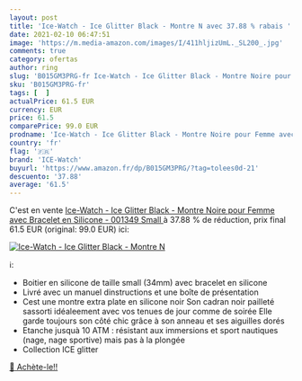 ```yaml
---
layout: post
title: 'Ice-Watch - Ice Glitter Black - Montre N avec 37.88 % rabais '
date: 2021-02-10 06:47:51
image: 'https://m.media-amazon.com/images/I/411hljizUmL._SL200_.jpg'
comments: true
category: ofertas
author: ring
slug: 'B015GM3PRG-fr Ice-Watch - Ice Glitter Black - Montre Noire pour Femme...'
sku: 'B015GM3PRG-fr'
tags: [  ]
actualPrice: 61.5 EUR
currency: EUR
price: 61.5
comparePrice: 99.0 EUR
prodname: 'Ice-Watch - Ice Glitter Black - Montre Noire pour Femme avec Bracelet en Silicone - 001349  Small '
country: 'fr'
flag: '🇫🇷'
brand: 'ICE-Watch'
buyurl: 'https://www.amazon.fr/dp/B015GM3PRG/?tag=tolees0d-21'
descuento: '37.88'
average: '61.5'
---
```


C'est en vente [Ice-Watch - Ice Glitter Black - Montre Noire pour Femme avec Bracelet en Silicone - 001349  Small ](https://www.amazon.fr/dp/B015GM3PRG/?tag=tolees0d-21)  à  37.88 % de réduction, prix final  61.5 EUR (original: 99.0 EUR) ici:

[![Ice-Watch - Ice Glitter Black - Montre N](https://m.media-amazon.com/images/I/411hljizUmL._SL200_.jpg)](https://www.amazon.fr/dp/B015GM3PRG/?tag=tolees0d-21)

ℹ️:

- Boitier en silicone de taille small (34mm) avec bracelet en silicone
- Livré avec un manuel dinstructions et une boîte de présentation
- Cest une montre extra plate en silicone noir Son cadran noir pailleté sassorti idéaleement avec vos tenues de jour comme de soirée Elle garde toujours son côté chic grâce à son anneau et ses aiguilles dorés
- Etanche jusquà 10 ATM : résistant aux immersions et sport nautiques (nage, nage sportive) mais pas à la plongée
- Collection ICE glitter

[🛒 Achète-le!!](https://www.amazon.fr/dp/B015GM3PRG/?tag=tolees0d-21)
